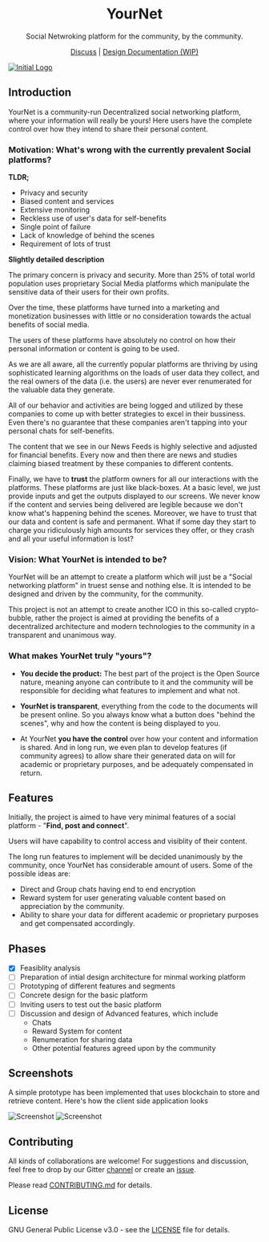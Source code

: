 <h1 align="center">YourNet</h1>

<p align="center">Social Netwroking platform for the community, by the community.</p>

<p align="center"><a href="https://gitter.im/YournetChat">Discuss</a> | <a href="#">Design Documentation (WIP)</a></p>


[![Initial Logo](https://s8.postimg.org/tfvxxiu51/lines-1285363_1280.png)](https://postimg.org/image/5owkfetxt/)


## Introduction

YourNet is a community-run Decentralized social networking platform, where your information will really be yours! Here users have the complete control over how they intend to share their personal content.


### Motivation: What's wrong with the currently prevalent Social platforms?


**TLDR;**

- Privacy and security
- Biased content and services
- Extensive monitoring
- Reckless use of user's data for self-benefits
- Single point of failure
- Lack of knowledge of behind the scenes
- Requirement of lots of trust

**Slightly detailed description**

The primary concern is privacy and security. More than 25% of total world population uses proprietary Social Media platforms which manipulate the sensitive data of their users for their own profits.

Over the time, these platforms have turned into a marketing and monetization businesses with little or no consideration towards the actual benefits of social media.

The users of these platforms have absolutely no control on how their personal information or content is going to be used.

As we are all aware, all the currently popular platforms are thriving by using sophisticated learning algorithms on the loads of user data they collect, and the real owners of the data (i.e. the users) are never ever renumerated for the valuable data they generate.

All of our behavior and activities are being logged and utilized by these companies to come up with better strategies to excel in their bussiness. Even there's no guarantee that these companies aren't tapping into your personal chats for self-benefits.

The content that we see in our News Feeds is highly selective and adjusted for financial benefits. Every now and then there are news and studies claiming biased treatment by these companies to different contents.

Finally, we have to **trust** the platform owners for all our interactions with the platforms. These platforms are just like black-boxes. At a basic level, we just provide inputs and get the outputs displayed to our screens. We never know if the content and servies being delivered are legible because we don't know what's happening behind the scenes. Moreover, we have to trust that our data and content is safe and permanent. What if some day they start to charge you ridiculously high amounts for services they offer, or they crash and all your useful information is lost?


### Vision: What YourNet is intended to be?

YourNet will be an attempt to create a platform which will just be a "Social networking platform" in truest sense and nothing else. It is intended to be designed and driven by the community, for the community.

This project is not an attempt to create another ICO in this so-called crypto-bubble, rather the project is aimed at providing the benefits of a decentralized architecture and modern technologies to the community in a transparent and unanimous way.


### What makes YourNet truly "yours"?

- **You decide the product:** The best part of the project is the Open Source nature, meaning anyone can contribute to it and the community will be responsible for deciding what features to implement and what not.

- **YourNet is transparent**, everything from the code to the documents will be present online. So you always know what a button does "behind the scenes", why and how the content is being displayed to you.

- At YourNet **you have the control** over how your content and information is shared. And in long run, we even plan to develop features (if community agrees) to allow share their generated data on will for academic or proprietary purposes, and be adequately compensated in return.

## Features

Initially, the project is aimed to have very minimal features of a social platform - "**Find, post and connect**".

Users will have capability to control access and visiblity of their content.

The long run features to implement will be decided unanimously by the community, once YourNet has considerable amount of users. Some of the possible ideas are:

- Direct and Group chats having end to end encryption
- Reward system for user generating valuable content based on appreciation by the community.
- Ability to share your data for different academic or proprietary purposes and get compensated accordingly.


## Phases

- [x] Feasiblity analysis
- [ ] Preparation of intial design architecture for minmal working platform
- [ ] Prototyping of different features and segments
- [ ] Concrete design for the basic platform
- [ ] Inviting users to test out the basic platform
- [ ] Discussion and design of Advanced features, which include
    + Chats
    + Reward System for content
    + Renumeration for sharing data
    + Other potential features agreed upon by the community

## Screenshots

A simple prototype has been implemented that uses blockchain to store and retrieve content. Here's how the client side application looks

![Screenshot](https://github.com/satwikkansal/yournet/blob/master/screenshots/yournet_1.png)
![Screenshot](https://github.com/satwikkansal/yournet/blob/master/screenshots/yournet_2.png)

## Contributing

All kinds of collaborations are welcome! For suggestions and discussion, feel free to drop by our Gitter [channel](https://gitter.im/YournetChat) or create an [issue](https://github.com/satwikkansal/YourNet/issues/new).

Please read [CONTRIBUTING.md](https://github.com/satwikkansal/yournet/blob/master/CONTRIBUTING.md) for details.

## License

GNU General Public License v3.0 - see the [LICENSE](https://github.com/satwikkansal/yournet/blob/master/LICENSE) file for details.
